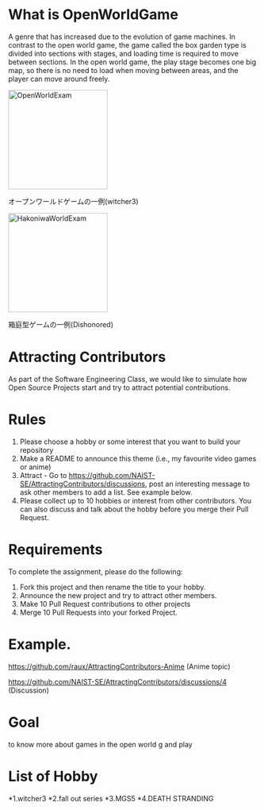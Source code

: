 # What is OpenWorldGame
A genre that has increased due to the evolution of game machines. In contrast to the open world game, the game called the box garden type is divided into sections with stages, and loading time is required to move between sections. In the open world game, the play stage becomes one big map, so there is no need to load when moving between areas, and the player can move around freely.
<div>
<img 
     alt="OpenWorldExam"
     src="https://github.com/FranceRat/AttractingContributors-OpenWorldGame/blob/main/image/OpenworldGame.png"
     width="200px" />
  <p>オープンワールドゲームの一例(witcher3)</p>
</div>
<div>
<img 
     alt="HakoniwaWorldExam"
     src="https://github.com/FranceRat/AttractingContributors-OpenWorldGame/blob/main/image/箱庭.jpg"
     width="200px" />
  <p>箱庭型ゲームの一例(Dishonored)</p>
</div>

# Attracting Contributors
As part of the Software Engineering Class, we would like to simulate how Open Source Projects start and try to attract potential contributions.

# Rules

1. Please choose a hobby or some interest that you want to build your repository
2. Make a README to announce this theme (i.e., my favourite video games or anime)
3. Attract - Go to https://github.com/NAIST-SE/AttractingContributors/discussions, post an interesting message to ask other members to add a list. See example below.
4. Please collect up to 10 hobbies or interest from other contributors. You can also discuss and talk about the hobby before you merge their Pull Request.

# Requirements
To complete the assignment, please do the following:
1. Fork this project and then rename the title to your hobby. 
2. Announce the new project and try to attract other members.
3. Make 10 Pull Request contributions to other projects
4. Merge 10 Pull Requests into your forked Project.

# Example. 
https://github.com/raux/AttractingContributors-Anime (Anime topic)

https://github.com/NAIST-SE/AttractingContributors/discussions/4 (Discussion)

# Goal
to know more about games in the open world g and play

# List of Hobby
*1.witcher3
*2.fall out series
*3.MGS5
*4.DEATH STRANDING
